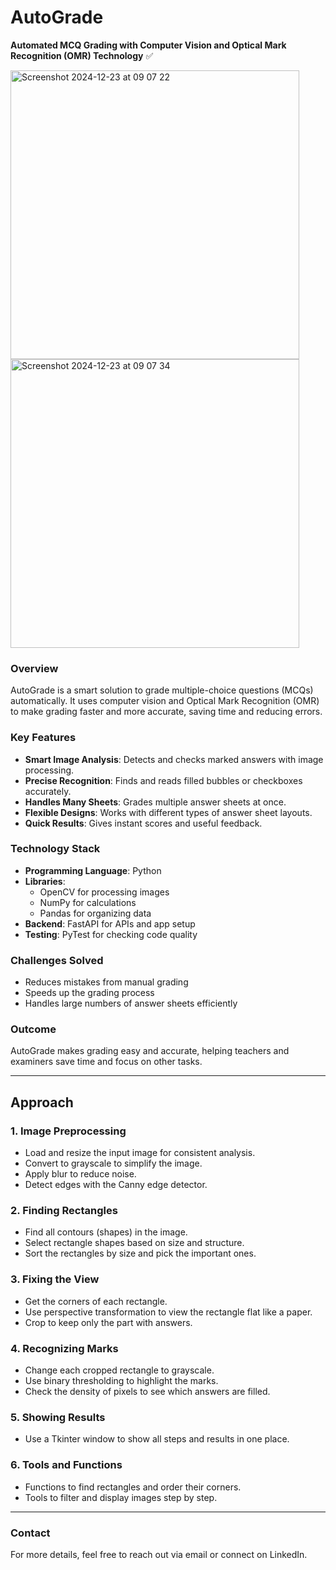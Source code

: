 # AutoGrade  
**Automated MCQ Grading with Computer Vision and Optical Mark Recognition (OMR) Technology** ✅  

<img width="462" alt="Screenshot 2024-12-23 at 09 07 22" src="https://github.com/user-attachments/assets/a8ab266e-e6e8-4e93-91b2-af9517f4d3fa" />

<img width="462" alt="Screenshot 2024-12-23 at 09 07 34" src="https://github.com/user-attachments/assets/6709949b-8e2b-422f-9f53-cc3d1ce19e4a" />

### Overview  
AutoGrade is a smart solution to grade multiple-choice questions (MCQs) automatically. It uses computer vision and Optical Mark Recognition (OMR) to make grading faster and more accurate, saving time and reducing errors.


### Key Features  
- **Smart Image Analysis**: Detects and checks marked answers with image processing.  
- **Precise Recognition**: Finds and reads filled bubbles or checkboxes accurately.  
- **Handles Many Sheets**: Grades multiple answer sheets at once.  
- **Flexible Designs**: Works with different types of answer sheet layouts.  
- **Quick Results**: Gives instant scores and useful feedback.

### Technology Stack  
- **Programming Language**: Python  
- **Libraries**:  
  - OpenCV for processing images  
  - NumPy for calculations  
  - Pandas for organizing data  
- **Backend**: FastAPI for APIs and app setup  
- **Testing**: PyTest for checking code quality  

### Challenges Solved  
- Reduces mistakes from manual grading  
- Speeds up the grading process  
- Handles large numbers of answer sheets efficiently  

### Outcome  
AutoGrade makes grading easy and accurate, helping teachers and examiners save time and focus on other tasks.

---

## Approach  

### 1. Image Preprocessing  
- Load and resize the input image for consistent analysis.  
- Convert to grayscale to simplify the image.  
- Apply blur to reduce noise.  
- Detect edges with the Canny edge detector.  

### 2. Finding Rectangles  
- Find all contours (shapes) in the image.  
- Select rectangle shapes based on size and structure.  
- Sort the rectangles by size and pick the important ones.  

### 3. Fixing the View  
- Get the corners of each rectangle.  
- Use perspective transformation to view the rectangle flat like a paper.  
- Crop to keep only the part with answers.  

### 4. Recognizing Marks  
- Change each cropped rectangle to grayscale.  
- Use binary thresholding to highlight the marks.  
- Check the density of pixels to see which answers are filled.  

### 5. Showing Results  
- Use a Tkinter window to show all steps and results in one place.  

### 6. Tools and Functions  
- Functions to find rectangles and order their corners.  
- Tools to filter and display images step by step.  

---

### Contact  
For more details, feel free to reach out via email or connect on LinkedIn.  
